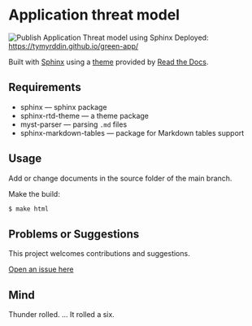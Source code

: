# Application threat model

![Publish Application Threat model using Sphinx](https://github.com/tymyrddin/green-app/workflows/Publish%20Application%20Threat%20model%20using%20Sphinx/badge.svg?branch=main)
 Deployed: https://tymyrddin.github.io/green-app/

Built with [Sphinx](https://www.sphinx-doc.org) using a [theme](https://github.com/readthedocs/sphinx_rtd_theme) provided
by [Read the Docs](https://readthedocs.org/).

## Requirements

* sphinx — sphinx package
* sphinx-rtd-theme — a theme package
* myst-parser — parsing `.md` files
* sphinx-markdown-tables — package for Markdown tables support

## Usage

Add or change documents in the source folder of the main branch.

Make the build:
```bash
$ make html
```

## Problems or Suggestions

This project welcomes contributions and suggestions. 

[Open an issue here](https://github.com/tymyrddin/green-app/issues)

## Mind

Thunder rolled. ... It rolled a six.

